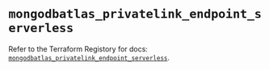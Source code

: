 # `mongodbatlas_privatelink_endpoint_serverless`

Refer to the Terraform Registory for docs: [`mongodbatlas_privatelink_endpoint_serverless`](https://registry.terraform.io/providers/mongodb/mongodbatlas/1.12.0/docs/resources/privatelink_endpoint_serverless).
